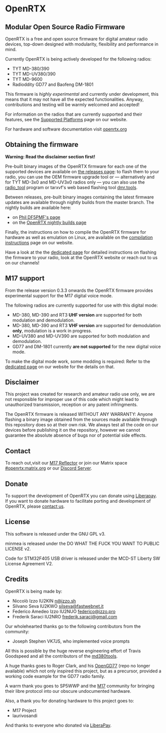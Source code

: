 # OpenRTX
## Modular Open Source Radio Firmware

OpenRTX is a free and open source firmware for digital amateur radio devices, top-down designed
with modularity, flexibility and performance in mind.

Currently OpenRTX is being actively developed for the following radios:

- TYT MD-380/390
- TYT MD-UV380/390
- TYT MD-9600
- Radioddity GD77 and Baofeng DM-1801

This firmware is *highly experimental* and currently under development, this means
that it may not have all the expected functionalities. Anyway, contributions and testing will be warmly welcomed and accepted!

For information on the radios that are currently supported and their features, see the [Supported Platforms](https://openrtx.org/#/platforms) page on our website.

For hardware and software documentation visit [openrtx.org](https://openrtx.org/)

## Obtaining the firmware

**Warning: Read the disclaimer section first!**

Pre-built binary images of the OpenRTX firmware for each one of the supported devices are available on [the releases page](https://github.com/OpenRTX/OpenRTX/releases): to flash them to your radio, you can use the OEM firmware upgrade tool or — alternatively and for TYT MD-3x0 and MD-UV3x0 radios only — you can also use the [radio_tool](https://github.com/v0l/radio_tool) program or tarxvf's web based flashing tool [dmr.tools](https://dmr.tools).

Between releases, pre-built binary images containing the latest firmware updates are available through nightly builds from the master branch.
The nightly builds are available here:
- on [Phil DF5PMF's page](https://openrtx.schinken-radio.de/nightly/)
- on the [OpenRTX nightly builds page](https://files.openrtx.org/nightly/)

Finally, the instructions on how to compile the OpenRTX firmware for hardware as well as emulation on Linux, are available on the [compilation instructions](https://openrtx.org/#/compiling) page on our website.

Have a look at the the [dedicated page](https://openrtx.org/#/user_guide) for detailed instructions on flashing the firmware to your radio, look at the OpenRTX website or reach out to us on our channels!

## M17 support

From the release version 0.3.3 onwards the OpenRTX firmware provides experimental support for the M17 digital voice mode.

The following radios are currently supported for use with this digital mode:
- MD-380, MD-390 and RT3 **UHF version** are supported for both modulation and demodulation.
- MD-380, MD-390 and RT3 **VHF version** are supported for demodulation **only**, modulation is a work in progress.
- MD-UV380 and MD-UV390 are supported for both modulation and demodulation.
- GD77 and DM-1801 currently **are not supported** for the new digital voice mode.

To make the digital mode work, some modding is required: Refer to the [dedicated page](https://openrtx.org/#/M17/m17?id=hardware-modifications) on our website for the details on that.

## Disclaimer

This project was created for research and amateur radio use only, we are not
responsible for improper use of this code which might lead to unauthorized
transmission, reception or any patent infringments.

The OpenRTX firmware is released WITHOUT ANY WARRANTY: Anyone flashing a binary
image obtained from the sources made available through this repository does so at
their own risk. We always test all the code on our devices before publishing it
on the repository, however we cannot guarantee the absolute absence of bugs nor of
potential side effects.

## Contact

To reach out,visit our [M17 Reflector](https://m17.openrtx.org) or join our Matrix space [#openrtx:matrix.org](https://matrix.to/#/#openrtx:matrix.org) or our [Discord Server](https://discord.gg/TbR2FVtMya).

## Donate

To support the development of OpenRTX you can donate using [Liberapay](https://liberapay.com/OpenRTX/donate). \
If you want to donate hardware to facilitate porting and development of OpenRTX, please [contact us](https://github.com/OpenRTX/OpenRTX#contact).

## License

This software is released under the GNU GPL v3.

minmea is released under the DO WHAT THE FUCK YOU WANT TO PUBLIC LICENSE v2.

Code for STM32F405 USB driver is released under the MCD-ST Liberty SW License Agreement V2.

## Credits

OpenRTX is being made by:

- Niccolò Izzo IU2KIN <n@izzo.sh>
- Silvano Seva IU2KWO <silseva@fastwebnet.it>
- Federico Amedeo Izzo IU2NUO <federico@izzo.pro>
- Frederik Saraci IU2NRO <frederik.saraci@gmail.com>

Our wholehearted thanks go to the following contributors from the community:

- Joseph Stephen VK7JS, who implemented voice prompts

All this is possible by the huge reverse engineering effort of Travis Goodspeed and all the contributors of the [md380tools](https://github.com/travisgoodspeed/md380tools).

A huge thanks goes to Roger Clark, and his [OpenGD77](https://github.com/rogerclarkmelbourne/OpenGD77) (repo no longer available) which not only inspired this project, but as a precursor, provided a working code example for the GD77 radio family.

A warm thank you goes to SP5WWP and the [M17](https://m17project.org) community for bringing their libre protocol into our obscure undocumented hardware.

Also, a thank you for donating hardware to this project goes to:
* M17 Project
* laurivosandi

And thanks to everyone who donated via [LiberaPay](https://liberapay.com/OpenRTX/donate).
